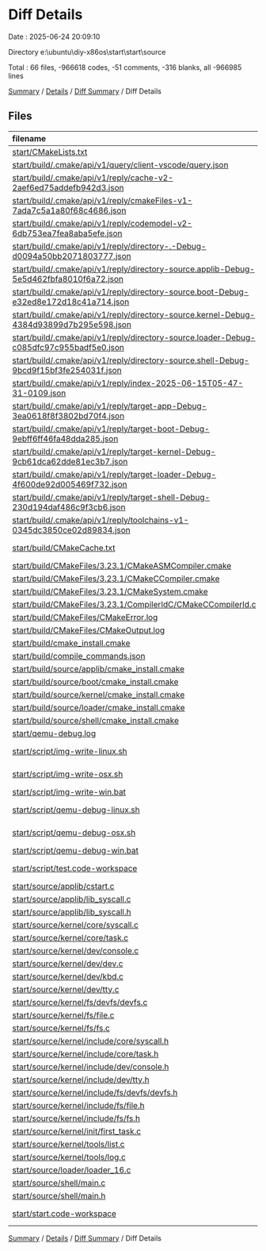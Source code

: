 # Diff Details

Date : 2025-06-24 20:09:10

Directory e:\\ubuntu\\diy-x86os\\start\\start\\source

Total : 66 files,  -966618 codes, -51 comments, -316 blanks, all -966985 lines

[Summary](results.md) / [Details](details.md) / [Diff Summary](diff.md) / Diff Details

## Files
| filename | language | code | comment | blank | total |
| :--- | :--- | ---: | ---: | ---: | ---: |
| [start/CMakeLists.txt](/start/CMakeLists.txt) | CMake | -52 | 0 | -13 | -65 |
| [start/build/.cmake/api/v1/query/client-vscode/query.json](/start/build/.cmake/api/v1/query/client-vscode/query.json) | JSON | -1 | 0 | 0 | -1 |
| [start/build/.cmake/api/v1/reply/cache-v2-2aef6ed75addefb942d3.json](/start/build/.cmake/api/v1/reply/cache-v2-2aef6ed75addefb942d3.json) | JSON | -1,339 | 0 | -1 | -1,340 |
| [start/build/.cmake/api/v1/reply/cmakeFiles-v1-7ada7c5a1a80f68c4686.json](/start/build/.cmake/api/v1/reply/cmakeFiles-v1-7ada7c5a1a80f68c4686.json) | JSON | -475 | 0 | -1 | -476 |
| [start/build/.cmake/api/v1/reply/codemodel-v2-6db753ea7fea8aba5efe.json](/start/build/.cmake/api/v1/reply/codemodel-v2-6db753ea7fea8aba5efe.json) | JSON | -231 | 0 | -1 | -232 |
| [start/build/.cmake/api/v1/reply/directory-.-Debug-d0094a50bb2071803777.json](/start/build/.cmake/api/v1/reply/directory-.-Debug-d0094a50bb2071803777.json) | JSON | -14 | 0 | -1 | -15 |
| [start/build/.cmake/api/v1/reply/directory-source.applib-Debug-5e5d462fbfa8010f6a72.json](/start/build/.cmake/api/v1/reply/directory-source.applib-Debug-5e5d462fbfa8010f6a72.json) | JSON | -14 | 0 | -1 | -15 |
| [start/build/.cmake/api/v1/reply/directory-source.boot-Debug-e32ed8e172d18c41a714.json](/start/build/.cmake/api/v1/reply/directory-source.boot-Debug-e32ed8e172d18c41a714.json) | JSON | -14 | 0 | -1 | -15 |
| [start/build/.cmake/api/v1/reply/directory-source.kernel-Debug-4384d93899d7b295e598.json](/start/build/.cmake/api/v1/reply/directory-source.kernel-Debug-4384d93899d7b295e598.json) | JSON | -14 | 0 | -1 | -15 |
| [start/build/.cmake/api/v1/reply/directory-source.loader-Debug-c085dfc97c955badf5e0.json](/start/build/.cmake/api/v1/reply/directory-source.loader-Debug-c085dfc97c955badf5e0.json) | JSON | -14 | 0 | -1 | -15 |
| [start/build/.cmake/api/v1/reply/directory-source.shell-Debug-9bcd9f15bf3fe254031f.json](/start/build/.cmake/api/v1/reply/directory-source.shell-Debug-9bcd9f15bf3fe254031f.json) | JSON | -14 | 0 | -1 | -15 |
| [start/build/.cmake/api/v1/reply/index-2025-06-15T05-47-31-0109.json](/start/build/.cmake/api/v1/reply/index-2025-06-15T05-47-31-0109.json) | JSON | -132 | 0 | -1 | -133 |
| [start/build/.cmake/api/v1/reply/target-app-Debug-3ea0618f8f3802bd70f4.json](/start/build/.cmake/api/v1/reply/target-app-Debug-3ea0618f8f3802bd70f4.json) | JSON | -164 | 0 | -1 | -165 |
| [start/build/.cmake/api/v1/reply/target-boot-Debug-9ebff6ff46fa48dda285.json](/start/build/.cmake/api/v1/reply/target-boot-Debug-9ebff6ff46fa48dda285.json) | JSON | -170 | 0 | -1 | -171 |
| [start/build/.cmake/api/v1/reply/target-kernel-Debug-9cb61dca62dde81ec3b7.json](/start/build/.cmake/api/v1/reply/target-kernel-Debug-9cb61dca62dde81ec3b7.json) | JSON | -458 | 0 | -1 | -459 |
| [start/build/.cmake/api/v1/reply/target-loader-Debug-4f600de92d005469f732.json](/start/build/.cmake/api/v1/reply/target-loader-Debug-4f600de92d005469f732.json) | JSON | -178 | 0 | -1 | -179 |
| [start/build/.cmake/api/v1/reply/target-shell-Debug-230d194daf486c9f3cb6.json](/start/build/.cmake/api/v1/reply/target-shell-Debug-230d194daf486c9f3cb6.json) | JSON | -141 | 0 | -1 | -142 |
| [start/build/.cmake/api/v1/reply/toolchains-v1-0345dc3850ce02d89834.json](/start/build/.cmake/api/v1/reply/toolchains-v1-0345dc3850ce02d89834.json) | JSON | -48 | 0 | -1 | -49 |
| [start/build/CMakeCache.txt](/start/build/CMakeCache.txt) | CMake Cache | -324 | 0 | -80 | -404 |
| [start/build/CMakeFiles/3.23.1/CMakeASMCompiler.cmake](/start/build/CMakeFiles/3.23.1/CMakeASMCompiler.cmake) | CMake | -14 | 0 | -7 | -21 |
| [start/build/CMakeFiles/3.23.1/CMakeCCompiler.cmake](/start/build/CMakeFiles/3.23.1/CMakeCCompiler.cmake) | CMake | -55 | 0 | -18 | -73 |
| [start/build/CMakeFiles/3.23.1/CMakeSystem.cmake](/start/build/CMakeFiles/3.23.1/CMakeSystem.cmake) | CMake | -10 | 0 | -6 | -16 |
| [start/build/CMakeFiles/3.23.1/CompilerIdC/CMakeCCompilerId.c](/start/build/CMakeFiles/3.23.1/CompilerIdC/CMakeCCompilerId.c) | C | -633 | -61 | -135 | -829 |
| [start/build/CMakeFiles/CMakeError.log](/start/build/CMakeFiles/CMakeError.log) | Log | -53 | 0 | -56 | -109 |
| [start/build/CMakeFiles/CMakeOutput.log](/start/build/CMakeFiles/CMakeOutput.log) | Log | -20 | 0 | -15 | -35 |
| [start/build/cmake\_install.cmake](/start/build/cmake_install.cmake) | CMake | -50 | 0 | -10 | -60 |
| [start/build/compile\_commands.json](/start/build/compile_commands.json) | JSON | -157 | 0 | 0 | -157 |
| [start/build/source/applib/cmake\_install.cmake](/start/build/source/applib/cmake_install.cmake) | CMake | -33 | 0 | -7 | -40 |
| [start/build/source/boot/cmake\_install.cmake](/start/build/source/boot/cmake_install.cmake) | CMake | -33 | 0 | -7 | -40 |
| [start/build/source/kernel/cmake\_install.cmake](/start/build/source/kernel/cmake_install.cmake) | CMake | -33 | 0 | -7 | -40 |
| [start/build/source/loader/cmake\_install.cmake](/start/build/source/loader/cmake_install.cmake) | CMake | -33 | 0 | -7 | -40 |
| [start/build/source/shell/cmake\_install.cmake](/start/build/source/shell/cmake_install.cmake) | CMake | -33 | 0 | -7 | -40 |
| [start/qemu-debug.log](/start/qemu-debug.log) | Log | -962,656 | 0 | -1 | -962,657 |
| [start/script/img-write-linux.sh](/start/script/img-write-linux.sh) | Shell Script | -16 | -18 | -10 | -44 |
| [start/script/img-write-osx.sh](/start/script/img-write-osx.sh) | Shell Script | -16 | -17 | -11 | -44 |
| [start/script/img-write-win.bat](/start/script/img-write-win.bat) | Batch | -15 | -24 | -10 | -49 |
| [start/script/qemu-debug-linux.sh](/start/script/qemu-debug-linux.sh) | Shell Script | -2 | -1 | -1 | -4 |
| [start/script/qemu-debug-osx.sh](/start/script/qemu-debug-osx.sh) | Shell Script | -1 | -1 | -1 | -3 |
| [start/script/qemu-debug-win.bat](/start/script/qemu-debug-win.bat) | Batch | -11 | -2 | -1 | -14 |
| [start/script/test.code-workspace](/start/script/test.code-workspace) | JSON with Comments | -10 | 0 | 0 | -10 |
| [start/source/applib/cstart.c](/start/source/applib/cstart.c) | C | 2 | 0 | 0 | 2 |
| [start/source/applib/lib\_syscall.c](/start/source/applib/lib_syscall.c) | C | 21 | 0 | 3 | 24 |
| [start/source/applib/lib\_syscall.h](/start/source/applib/lib_syscall.h) | C | 3 | 0 | 2 | 5 |
| [start/source/kernel/core/syscall.c](/start/source/kernel/core/syscall.c) | C | 3 | 0 | 2 | 5 |
| [start/source/kernel/core/task.c](/start/source/kernel/core/task.c) | C | 121 | 6 | 8 | 135 |
| [start/source/kernel/dev/console.c](/start/source/kernel/dev/console.c) | C | 41 | 1 | 5 | 47 |
| [start/source/kernel/dev/dev.c](/start/source/kernel/dev/dev.c) | C | -9 | 5 | 3 | -1 |
| [start/source/kernel/dev/kbd.c](/start/source/kernel/dev/kbd.c) | C | 8 | 0 | 4 | 12 |
| [start/source/kernel/dev/tty.c](/start/source/kernel/dev/tty.c) | C | 159 | 8 | 5 | 172 |
| [start/source/kernel/fs/devfs/devfs.c](/start/source/kernel/fs/devfs/devfs.c) | C | 80 | 0 | 4 | 84 |
| [start/source/kernel/fs/file.c](/start/source/kernel/fs/file.c) | C | 41 | 8 | 9 | 58 |
| [start/source/kernel/fs/fs.c](/start/source/kernel/fs/fs.c) | C | 290 | 0 | 21 | 311 |
| [start/source/kernel/include/core/syscall.h](/start/source/kernel/include/core/syscall.h) | C | 3 | 0 | 3 | 6 |
| [start/source/kernel/include/core/task.h](/start/source/kernel/include/core/task.h) | C | 11 | 0 | 2 | 13 |
| [start/source/kernel/include/dev/console.h](/start/source/kernel/include/dev/console.h) | C | 4 | 0 | -1 | 3 |
| [start/source/kernel/include/dev/tty.h](/start/source/kernel/include/dev/tty.h) | C | 31 | 8 | 4 | 43 |
| [start/source/kernel/include/fs/devfs/devfs.h](/start/source/kernel/include/fs/devfs/devfs.h) | C | 11 | 0 | 4 | 15 |
| [start/source/kernel/include/fs/file.h](/start/source/kernel/include/fs/file.h) | C | 27 | 8 | 7 | 42 |
| [start/source/kernel/include/fs/fs.h](/start/source/kernel/include/fs/fs.h) | C | 34 | 0 | 3 | 37 |
| [start/source/kernel/init/first\_task.c](/start/source/kernel/init/first_task.c) | C | 25 | 2 | 0 | 27 |
| [start/source/kernel/tools/list.c](/start/source/kernel/tools/list.c) | C | 0 | 8 | 0 | 8 |
| [start/source/kernel/tools/log.c](/start/source/kernel/tools/log.c) | C | 4 | 1 | 1 | 6 |
| [start/source/loader/loader\_16.c](/start/source/loader/loader_16.c) | C | -1 | 9 | 0 | 8 |
| [start/source/shell/main.c](/start/source/shell/main.c) | C | 161 | 1 | 9 | 171 |
| [start/source/shell/main.h](/start/source/shell/main.h) | C++ | 23 | 8 | 12 | 43 |
| [start/start.code-workspace](/start/start.code-workspace) | JSON with Comments | -30 | 0 | 0 | -30 |

[Summary](results.md) / [Details](details.md) / [Diff Summary](diff.md) / Diff Details